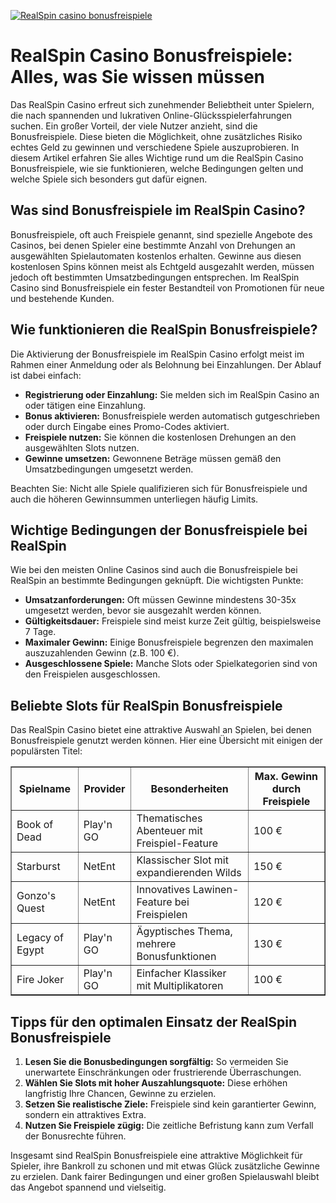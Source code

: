 [![RealSpin casino bonusfreispiele](https://123-caf.pages.dev/gitsignup.png)](https://vrmoo.ru/Bt82HjjY)

<h1>RealSpin Casino Bonusfreispiele: Alles, was Sie wissen müssen</h1>  <p>Das RealSpin Casino erfreut sich zunehmender Beliebtheit unter Spielern, die nach spannenden und lukrativen Online-Glücksspielerfahrungen suchen. Ein großer Vorteil, der viele Nutzer anzieht, sind die Bonusfreispiele. Diese bieten die Möglichkeit, ohne zusätzliches Risiko echtes Geld zu gewinnen und verschiedene Spiele auszuprobieren. In diesem Artikel erfahren Sie alles Wichtige rund um die RealSpin Casino Bonusfreispiele, wie sie funktionieren, welche Bedingungen gelten und welche Spiele sich besonders gut dafür eignen.</p>  <h2>Was sind Bonusfreispiele im RealSpin Casino?</h2>  <p>Bonusfreispiele, oft auch Freispiele genannt, sind spezielle Angebote des Casinos, bei denen Spieler eine bestimmte Anzahl von Drehungen an ausgewählten Spielautomaten kostenlos erhalten. Gewinne aus diesen kostenlosen Spins können meist als Echtgeld ausgezahlt werden, müssen jedoch oft bestimmten Umsatzbedingungen entsprechen. Im RealSpin Casino sind Bonusfreispiele ein fester Bestandteil von Promotionen für neue und bestehende Kunden.</p>  <h2>Wie funktionieren die RealSpin Bonusfreispiele?</h2>  <p>Die Aktivierung der Bonusfreispiele im RealSpin Casino erfolgt meist im Rahmen einer Anmeldung oder als Belohnung bei Einzahlungen. Der Ablauf ist dabei einfach:</p>  <ul>   <li><strong>Registrierung oder Einzahlung:</strong> Sie melden sich im RealSpin Casino an oder tätigen eine Einzahlung.</li>   <li><strong>Bonus aktivieren:</strong> Bonusfreispiele werden automatisch gutgeschrieben oder durch Eingabe eines Promo-Codes aktiviert.</li>   <li><strong>Freispiele nutzen:</strong> Sie können die kostenlosen Drehungen an den ausgewählten Slots nutzen.</li>   <li><strong>Gewinne umsetzen:</strong> Gewonnene Beträge müssen gemäß den Umsatzbedingungen umgesetzt werden.</li> </ul>  <p>Beachten Sie: Nicht alle Spiele qualifizieren sich für Bonusfreispiele und auch die höheren Gewinnsummen unterliegen häufig Limits.</p>  <h2>Wichtige Bedingungen der Bonusfreispiele bei RealSpin</h2>  <p>Wie bei den meisten Online Casinos sind auch die Bonusfreispiele bei RealSpin an bestimmte Bedingungen geknüpft. Die wichtigsten Punkte:</p>  <ul>   <li><strong>Umsatzanforderungen:</strong> Oft müssen Gewinne mindestens 30-35x umgesetzt werden, bevor sie ausgezahlt werden können.</li>   <li><strong>Gültigkeitsdauer:</strong> Freispiele sind meist kurze Zeit gültig, beispielsweise 7 Tage.</li>   <li><strong>Maximaler Gewinn:</strong> Einige Bonusfreispiele begrenzen den maximalen auszuzahlenden Gewinn (z.B. 100 €).</li>   <li><strong>Ausgeschlossene Spiele:</strong> Manche Slots oder Spielkategorien sind von den Freispielen ausgeschlossen.</li> </ul>  <h2>Beliebte Slots für RealSpin Bonusfreispiele</h2>  <p>Das RealSpin Casino bietet eine attraktive Auswahl an Spielen, bei denen Bonusfreispiele genutzt werden können. Hier eine Übersicht mit einigen der populärsten Titel:</p>  <table border="1" cellpadding="8" cellspacing="0">   <thead>     <tr>       <th>Spielname</th>       <th>Provider</th>       <th>Besonderheiten</th>       <th>Max. Gewinn durch Freispiele</th>     </tr>   </thead>   <tbody>     <tr>       <td>Book of Dead</td>       <td>Play'n GO</td>       <td>Thematisches Abenteuer mit Freispiel-Feature</td>       <td>100 €</td>     </tr>     <tr>       <td>Starburst</td>       <td>NetEnt</td>       <td>Klassischer Slot mit expandierenden Wilds</td>       <td>150 €</td>     </tr>     <tr>       <td>Gonzo's Quest</td>       <td>NetEnt</td>       <td>Innovatives Lawinen-Feature bei Freispielen</td>       <td>120 €</td>     </tr>     <tr>       <td>Legacy of Egypt</td>       <td>Play'n GO</td>       <td>Ägyptisches Thema, mehrere Bonusfunktionen</td>       <td>130 €</td>     </tr>     <tr>       <td>Fire Joker</td>       <td>Play'n GO</td>       <td>Einfacher Klassiker mit Multiplikatoren</td>       <td>100 €</td>     </tr>   </tbody> </table>  <h2>Tipps für den optimalen Einsatz der RealSpin Bonusfreispiele</h2>  <ol>   <li><strong>Lesen Sie die Bonusbedingungen sorgfältig:</strong> So vermeiden Sie unerwartete Einschränkungen oder frustrierende Überraschungen.</li>   <li><strong>Wählen Sie Slots mit hoher Auszahlungsquote:</strong> Diese erhöhen langfristig Ihre Chancen, Gewinne zu erzielen.</li>   <li><strong>Setzen Sie realistische Ziele:</strong> Freispiele sind kein garantierter Gewinn, sondern ein attraktives Extra.</li>   <li><strong>Nutzen Sie Freispiele zügig:</strong> Die zeitliche Befristung kann zum Verfall der Bonusrechte führen.</li> </ol>  <p>Insgesamt sind RealSpin Bonusfreispiele eine attraktive Möglichkeit für Spieler, ihre Bankroll zu schonen und mit etwas Glück zusätzliche Gewinne zu erzielen. Dank fairer Bedingungen und einer großen Spielauswahl bleibt das Angebot spannend und vielseitig.</p>